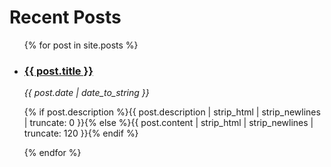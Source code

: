 <div id="articles">
  <h1>Recent Posts</h1>
  <ul class="posts noList">
    {% for post in site.posts %}
      <li>
       	<h3><a href="{{ post.url }}">{{ post.title }}</a></h3>
        <span class="date"><em>{{ post.date | date_to_string }}</em></span>
      	<p class="description">{% if post.description %}{{ post.description  | strip_html | strip_newlines | truncate: 0 }}{% else %}{{ post.content | strip_html | strip_newlines | truncate: 120 }}{% endif %}</p>
      </li>
    {% endfor %}
  </ul>
</div>
